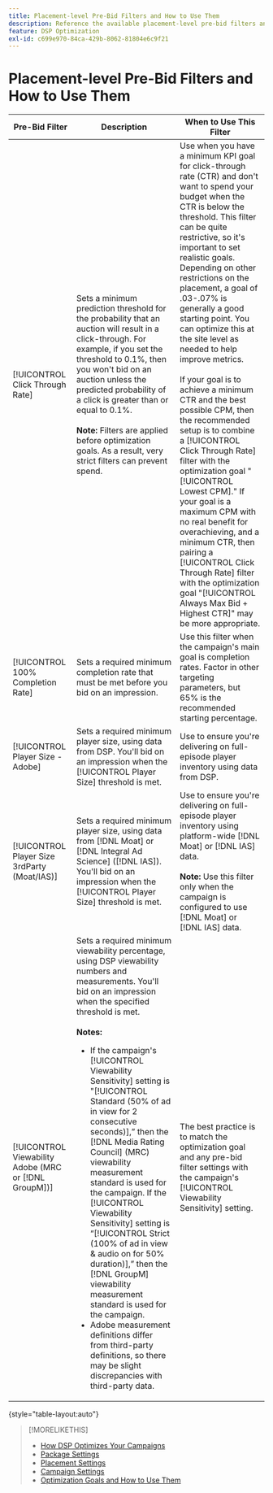 ```yaml
---
title: Placement-level Pre-Bid Filters and How to Use Them
description: Reference the available placement-level pre-bid filters and see how to use them.
feature: DSP Optimization
exl-id: c699e970-84ca-429b-8062-81804e6c9f21
---
```

# Placement-level Pre-Bid Filters and How to Use Them

| Pre-Bid Filter | Description | When to Use This Filter|
| ---------------| ----------- | ---------------------- |
| [!UICONTROL Click Through Rate] | Sets a minimum prediction threshold for the probability that an auction will result in a click-through. For example, if you set the threshold to 0.1%, then you won't bid on an auction unless the predicted probability of a click is greater than or equal to 0.1%.<br><br><b>Note:</b> Filters are applied before optimization goals. As a result, very strict filters can prevent spend. | Use when you have a minimum KPI goal for click-through rate (CTR) and don't want to spend your budget when the CTR is below the threshold. This filter can be quite restrictive, so it's important to set realistic goals. Depending on other restrictions on the placement, a goal of .03-.07% is generally a good starting point. You can optimize this at the site level as needed to help improve metrics.<br><br>If your goal is to achieve a minimum CTR and the best possible CPM, then the recommended setup is to combine a [!UICONTROL Click Through Rate] filter with the optimization goal "[!UICONTROL Lowest CPM]." If your goal is a maximum CPM with no real benefit for overachieving, and a minimum CTR, then pairing a [!UICONTROL Click Through Rate] filter with the optimization goal "[!UICONTROL Always Max Bid + Highest CTR]" may be more appropriate. |
| [!UICONTROL 100% Completion Rate] | Sets a required minimum completion rate that must be met before you bid on an impression. | Use this filter when the campaign's main goal is completion rates. Factor in other targeting parameters, but 65% is the recommended starting percentage. |
| [!UICONTROL Player Size - Adobe] | Sets a required minimum player size, using data from DSP. You'll bid on an impression when the [!UICONTROL Player Size] threshold is met. | Use to ensure you're delivering on full-episode player inventory using data from DSP. |
| [!UICONTROL Player Size 3rdParty (Moat/IAS)] | Sets a required minimum player size, using data from [!DNL Moat] or [!DNL Integral Ad Science] ([!DNL IAS]). You'll bid on an impression when the [!UICONTROL Player Size] threshold is met. | Use to ensure you're delivering on full-episode player inventory using platform-wide [!DNL Moat] or [!DNL IAS] data.<br><br><b>Note:</b> Use this filter only when the campaign is configured to use [!DNL Moat] or [!DNL IAS] data. |
| [!UICONTROL Viewability Adobe (MRC or [!DNL GroupM])] | Sets a required minimum viewability percentage, using DSP viewability numbers and measurements. You'll bid on an impression when the specified threshold is met.<br><br><b>Notes:</b><ul><li>If the campaign's [!UICONTROL Viewability Sensitivity] setting is "[!UICONTROL Standard (50% of ad in view for 2 consecutive seconds)],” then the [!DNL Media Rating Council] (MRC) viewability measurement standard is used for the campaign. If the [!UICONTROL Viewability Sensitivity] setting is “[!UICONTROL Strict (100% of ad in view & audio on for 50% duration)],” then the [!DNL GroupM] viewability measurement standard is used for the campaign.</li><li>Adobe measurement definitions differ from third-party definitions, so there may be slight discrepancies with third-party data.</li></ul> | The best practice is to match the optimization goal and any pre-bid filter settings with the campaign's [!UICONTROL Viewability Sensitivity] setting. |

{style="table-layout:auto"}

>[!MORELIKETHIS]
>
>* [How DSP Optimizes Your Campaigns](optimization-how-dsp-optimizes-campaigns.md)
>* [Package Settings](/help/dsp/campaign-management/packages/package-settings.md)
>* [Placement Settings](/help/dsp/campaign-management/placements/placement-settings.md)
>* [Campaign Settings](/help/dsp/campaign-management/campaigns/campaign-settings.md)
>* [Optimization Goals and How to Use Them](optimization-goals.md)
